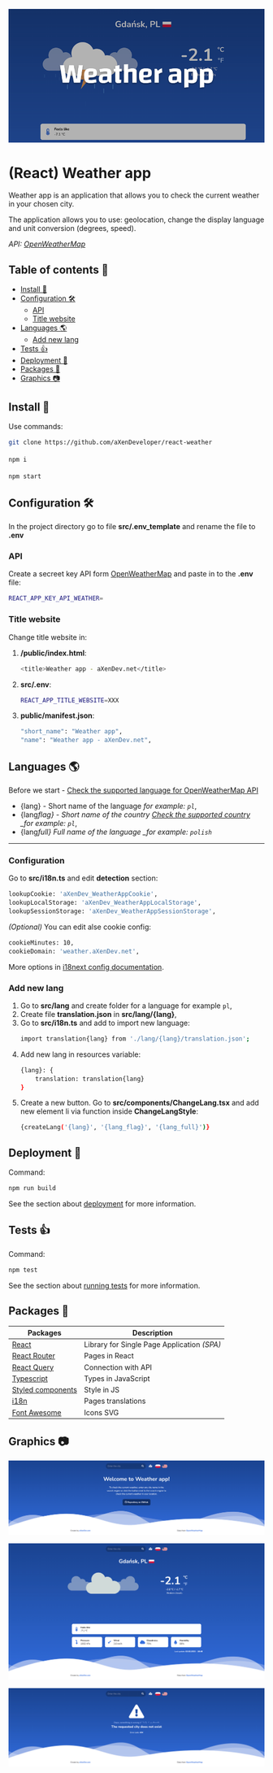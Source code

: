 ![GitHub Header](https://github.com/aXenDeveloper/react-weather/blob/main/screenshots/githubHeader.png?raw=true)

# (React) Weather app

Weather app is an application that allows you to check the current weather in your chosen city.

The application allows you to use: geolocation, change the display language and unit conversion (degrees, speed).

_API: [OpenWeatherMap](https://openweathermap.org/)_

## Table of contents 📖

-   [Install 🧰](#install-)
-   [Configuration 🛠️](#configuration-%EF%B8%8F)
    -   [API](#api)
    -   [Title website](#title-website)
-   [Languages 🌎](#languages-)
    -   [Add new lang](#add-new-lang)
-   [Tests 👍](#tests-)
-   [Deployment 🔨](#deployment-)
-   [Packages 📂](#packages-)
-   [Graphics 📷](#graphics-)

## Install 🧰

Use commands:

```bash
git clone https://github.com/aXenDeveloper/react-weather

npm i

npm start
```

## Configuration 🛠️

In the project directory go to file **src/.env_template** and rename the file to **.env**

### API

Create a secreet key API form [OpenWeatherMap](https://openweathermap.org/) and paste in to the **.env** file:

```bash
REACT_APP_KEY_API_WEATHER=
```

### Title website

Change title website in:

1. **/public/index.html**:
    ```bash
    <title>Weather app - aXenDev.net</title>
    ```
2. **src/.env**:

    ```bash
    REACT_APP_TITLE_WEBSITE=XXX
    ```

3. **public/manifest.json**:
    ```bash
    "short_name": "Weather app",
    "name": "Weather app - aXenDev.net",
    ```

## Languages 🌎

Before we start - [Check the supported language for OpenWeatherMap API](https://openweathermap.org/current#multi)

-   {lang} - Short name of the language _for example: `pl`_,
-   {lang*flag} - Short name of the country [Check the supported country](https://flagpedia.net/index) \_for example: `pl`*,
-   {lang*full} Full name of the language \_for example: `polish`*

---

### Configuration

Go to **src/i18n.ts** and edit **detection** section:

```bash
lookupCookie: 'aXenDev_WeatherAppCookie',
lookupLocalStorage: 'aXenDev_WeatherAppLocalStorage',
lookupSessionStorage: 'aXenDev_WeatherAppSessionStorage',
```

_(Optional)_ You can edit alse cookie config:

```bash
cookieMinutes: 10,
cookieDomain: 'weather.aXenDev.net',
```

More options in [i18next config documentation](https://www.i18next.com/overview/configuration-options).

### Add new lang

1. Go to **src/lang** and create folder for a language for example `pl`,
2. Create file **translation.json** in **src/lang/{lang}**,
3. Go to **src/i18n.ts** and add to import new language:
    ```bash
    import translation{lang} from './lang/{lang}/translation.json';
    ```
4. Add new lang in resources variable:
    ```bash
    {lang}: {
    	translation: translation{lang}
    }
    ```
5. Create a new button. Go to **src/components/ChangeLang.tsx** and add new element li via function inside **ChangeLangStyle**:
    ```bash
    {createLang('{lang}', '{lang_flag}', '{lang_full}')}
    ```

## Deployment 🔨

Command:

```bash
npm run build
```

See the section about [deployment](https://facebook.github.io/create-react-app/docs/deployment) for more information.

## Tests 👍

Command:

```bash
npm test
```

See the section about [running tests](https://facebook.github.io/create-react-app/docs/running-tests) for more information.

## Packages 📂

| Packages                                            | Description                                 |
| --------------------------------------------------- | ------------------------------------------- |
| [React](https://reactjs.org/)                       | Library for Single Page Application _(SPA)_ |
| [React Router](https://reactrouter.com/)            | Pages in React                              |
| [React Query](https://react-query.tanstack.com/)    | Connection with API                         |
| [Typescript](https://www.typescriptlang.org/)       | Types in JavaScript                         |
| [Styled components](https://styled-components.com/) | Style in JS                                 |
| [i18n](https://react.i18next.com/)                  | Pages translations                          |
| [Font Awesome](https://fontawesome.com/)            | Icons SVG                                   |

## Graphics 📷

![1](https://github.com/aXenDeveloper/react-weather/blob/main/screenshots/1-min.png?raw=true)

![2](https://github.com/aXenDeveloper/react-weather/blob/main/screenshots/2-min.png?raw=true)

![3](https://github.com/aXenDeveloper/react-weather/blob/main/screenshots/3-min.png?raw=true)

